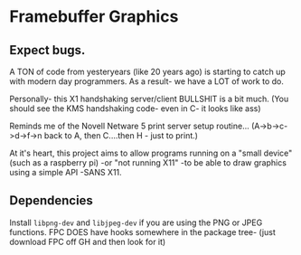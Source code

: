 # Framebuffer Graphics

## Expect bugs.

A TON of code from yesteryears (like 20 years ago) is starting to catch up with modern day programmers.
As a result- we have a LOT of work to do.

Personally- this X1 handshaking server/client BULLSHIT is a bit much.
(You should see the KMS handshaking code- even in C- it looks like ass)

Reminds me of the Novell Netware 5 print server setup routine...
(A->b->c->d->f->n  back to A, then C....then H - just to print.)

At it's heart, this project aims to allow programs running on a "small device" 
(such as a raspberry pi) -or "not running X11" -to be able to draw graphics using a simple API
-SANS X11.

## Dependencies
Install `libpng-dev` and `libjpeg-dev` if you are using the PNG or JPEG
functions.
FPC DOES have hooks somewhere in the package tree- (just download FPC off GH and then look for it)
